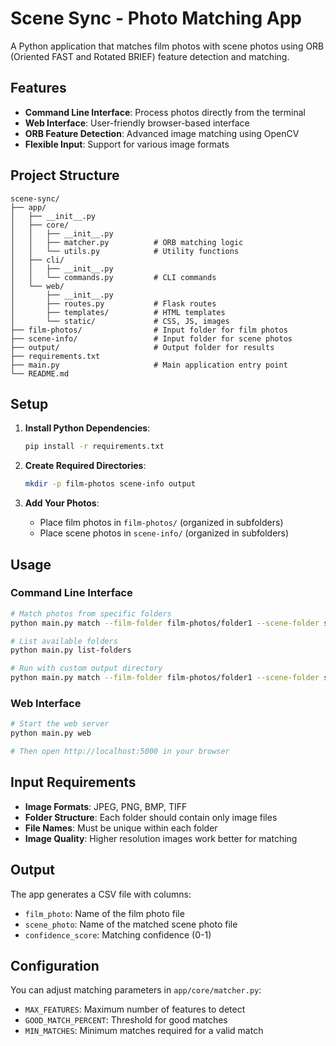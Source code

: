 # Scene Sync - Photo Matching App

A Python application that matches film photos with scene photos using ORB (Oriented FAST and Rotated BRIEF) feature detection and matching.

## Features

- **Command Line Interface**: Process photos directly from the terminal
- **Web Interface**: User-friendly browser-based interface
- **ORB Feature Detection**: Advanced image matching using OpenCV
- **Flexible Input**: Support for various image formats

## Project Structure

```
scene-sync/
├── app/
│   ├── __init__.py
│   ├── core/
│   │   ├── __init__.py
│   │   ├── matcher.py          # ORB matching logic
│   │   └── utils.py            # Utility functions
│   ├── cli/
│   │   ├── __init__.py
│   │   └── commands.py         # CLI commands
│   └── web/
│       ├── __init__.py
│       ├── routes.py           # Flask routes
│       ├── templates/          # HTML templates
│       └── static/             # CSS, JS, images
├── film-photos/                # Input folder for film photos
├── scene-info/                 # Input folder for scene photos
├── output/                     # Output folder for results
├── requirements.txt
├── main.py                     # Main application entry point
└── README.md
```

## Setup

1. **Install Python Dependencies**:
   ```bash
   pip install -r requirements.txt
   ```

2. **Create Required Directories**:
   ```bash
   mkdir -p film-photos scene-info output
   ```

3. **Add Your Photos**:
   - Place film photos in `film-photos/` (organized in subfolders)
   - Place scene photos in `scene-info/` (organized in subfolders)

## Usage

### Command Line Interface

```bash
# Match photos from specific folders
python main.py match --film-folder film-photos/folder1 --scene-folder scene-info/folder2

# List available folders
python main.py list-folders

# Run with custom output directory
python main.py match --film-folder film-photos/folder1 --scene-folder scene-info/folder2 --output output/results.csv
```

### Web Interface

```bash
# Start the web server
python main.py web

# Then open http://localhost:5000 in your browser
```

## Input Requirements

- **Image Formats**: JPEG, PNG, BMP, TIFF
- **Folder Structure**: Each folder should contain only image files
- **File Names**: Must be unique within each folder
- **Image Quality**: Higher resolution images work better for matching

## Output

The app generates a CSV file with columns:
- `film_photo`: Name of the film photo file
- `scene_photo`: Name of the matched scene photo file
- `confidence_score`: Matching confidence (0-1)

## Configuration

You can adjust matching parameters in `app/core/matcher.py`:
- `MAX_FEATURES`: Maximum number of features to detect
- `GOOD_MATCH_PERCENT`: Threshold for good matches
- `MIN_MATCHES`: Minimum matches required for a valid match 